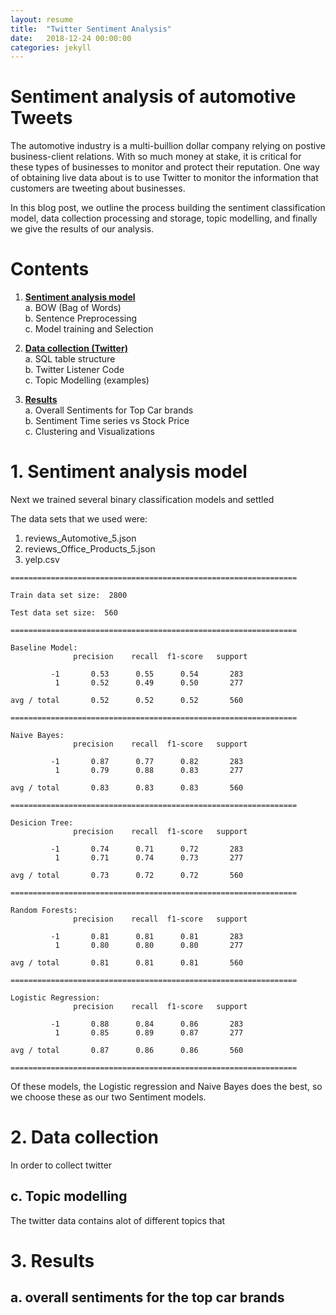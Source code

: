 ```yaml
---
layout: resume
title:  "Twitter Sentiment Analysis"
date:   2018-12-24 00:00:00
categories: jekyll
---
```


# Sentiment analysis of automotive Tweets

The automotive industry is a multi-buillion dollar company relying on postive business-client relations. With so much money at stake, 
it is critical for these types of businesses to monitor and protect their reputation. One way of obtaining live data about is to use Twitter
to monitor the information that customers are tweeting about businesses.

In this blog post, we outline the process building the sentiment classification model, data collection processing and storage,
topic modelling, and finally we give the results of our analysis.

# Contents

1. [**Sentiment analysis model**](#1-sentiment-analysis-model)  
a. BOW (Bag of Words)   
b. Sentence Preprocessing  
c. Model training and Selection

2. [**Data collection (Twitter)**](#2-data-collection)  
a. SQL table structure  
b. Twitter Listener Code  
c. Topic Modelling (examples)   

3. [**Results**](#3-results)  
a. Overall Sentiments for Top Car brands  
b. Sentiment Time series vs Stock Price  
c. Clustering and Visualizations



# 1. Sentiment analysis model
Next we trained several binary classification models and settled 


The data sets that we used were:
1. reviews_Automotive_5.json
2. reviews_Office_Products_5.json
3. yelp.csv


```
================================================================

Train data set size:  2800 

Test data set size:  560 

================================================================

Baseline Model: 
              precision    recall  f1-score   support

         -1       0.53      0.55      0.54       283
          1       0.52      0.49      0.50       277

avg / total       0.52      0.52      0.52       560

================================================================

Naive Bayes: 
              precision    recall  f1-score   support

         -1       0.87      0.77      0.82       283
          1       0.79      0.88      0.83       277

avg / total       0.83      0.83      0.83       560

================================================================

Desicion Tree: 
              precision    recall  f1-score   support

         -1       0.74      0.71      0.72       283
          1       0.71      0.74      0.73       277

avg / total       0.73      0.72      0.72       560

================================================================

Random Forests: 
              precision    recall  f1-score   support

         -1       0.81      0.81      0.81       283
          1       0.80      0.80      0.80       277

avg / total       0.81      0.81      0.81       560

================================================================

Logistic Regression: 
              precision    recall  f1-score   support

         -1       0.88      0.84      0.86       283
          1       0.85      0.89      0.87       277

avg / total       0.87      0.86      0.86       560

================================================================
```

Of these models, the Logistic regression and Naive Bayes does the best, so we choose these as our two Sentiment models.


# 2. Data collection
In order to collect twitter 

## c. Topic modelling

The twitter data contains alot of different topics that 


# 3. Results
## a. overall sentiments for the top car brands 

